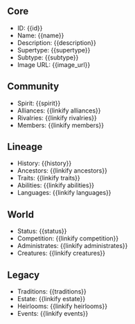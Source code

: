 ## Core
- <span class="text-field" data-tooltip="Text">ID</span>: {{id}}
- <span class="text-field" data-tooltip="Text">Name</span>: {{name}}
- <span class="text-field" data-tooltip="Text">Description</span>: {{description}}
- <span class="text-field" data-tooltip="Text">Supertype</span>: {{supertype}}
- <span class="text-field" data-tooltip="Text">Subtype</span>: {{subtype}}
- <span class="text-field" data-tooltip="Text">Image URL</span>: {{image_url}}

## Community
- <span class="text-field" data-tooltip="Text">Spirit</span>: {{spirit}}
- <span class="multi-link-field" data-tooltip="Multi Family">Alliances</span>: {{linkify alliances}}
- <span class="multi-link-field" data-tooltip="Multi Family">Rivalries</span>: {{linkify rivalries}}
- <span class="reverse-link-field" data-tooltip="Multi Character">Members</span>: {{linkify members}}

## Lineage
- <span class="text-field" data-tooltip="Text">History</span>: {{history}}
- <span class="multi-link-field" data-tooltip="Multi Character">Ancestors</span>: {{linkify ancestors}}
- <span class="multi-link-field" data-tooltip="Multi Trait">Traits</span>: {{linkify traits}}
- <span class="multi-link-field" data-tooltip="Multi Ability">Abilities</span>: {{linkify abilities}}
- <span class="multi-link-field" data-tooltip="Multi Language">Languages</span>: {{linkify languages}}

## World
- <span class="text-field" data-tooltip="Text">Status</span>: {{status}}
- <span class="multi-link-field" data-tooltip="Multi Institution">Competition</span>: {{linkify competition}}
- <span class="multi-link-field" data-tooltip="Multi Institution">Administrates</span>: {{linkify administrates}}
- <span class="multi-link-field" data-tooltip="Multi Creature">Creatures</span>: {{linkify creatures}}

## Legacy
- <span class="text-field" data-tooltip="Text">Traditions</span>: {{traditions}}
- <span class="link-field" data-tooltip="Single Location">Estate</span>: {{linkify estate}}
- <span class="multi-link-field" data-tooltip="Multi Object">Heirlooms</span>: {{linkify heirlooms}}
- <span class="reverse-link-field" data-tooltip="Multi Event">Events</span>: {{linkify events}}
